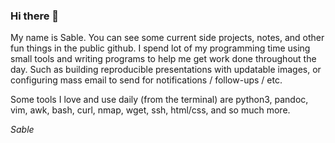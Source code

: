 ### Hi there 👋

My name is Sable. You can see some current side projects, notes, and other fun things in the public github. I spend lot of my programming time using small tools and writing programs to help me get work done throughout the day. Such as building reproducible presentations with updatable images, or configuring mass email to send for notifications / follow-ups / etc.

Some tools I love and use daily (from the terminal) are python3, pandoc, vim, awk, bash, curl, nmap, wget, ssh, html/css, and so much more.

*Sable*

<!--
**sc137/sc137** is a ✨ _special_ ✨ repository because its `README.md` (this file) appears on your GitHub profile.

Here are some ideas to get you started:

- 🔭 I’m currently working on ...
- 🌱 I’m currently learning ...
- 👯 I’m looking to collaborate on ...
- 🤔 I’m looking for help with ...
- 💬 Ask me about ...
- 📫 How to reach me: ...
- 😄 Pronouns: ...
- ⚡ Fun fact: ...
-->
